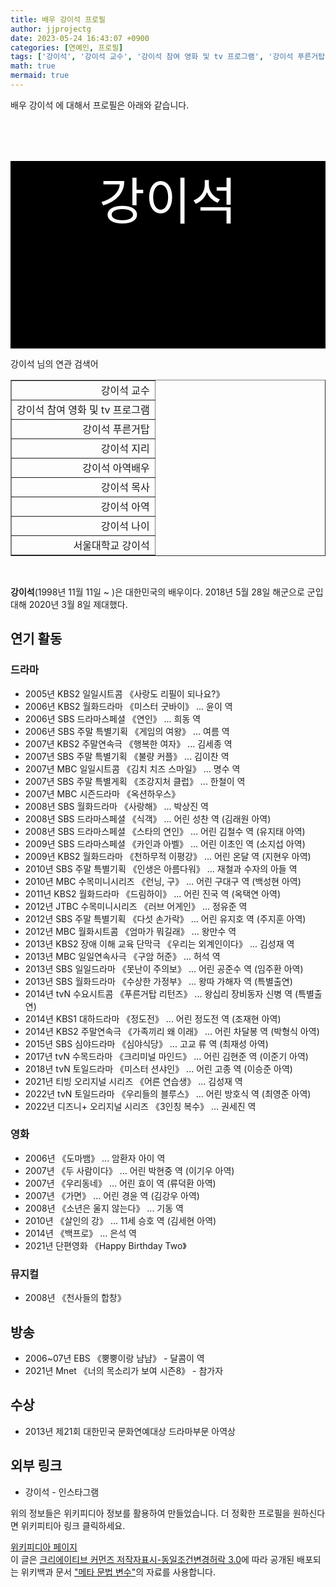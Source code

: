 ```yaml
---
title: 배우 강이석 프로필
author: jjprojectg
date: 2023-05-24 16:43:07 +0900
categories: [연예인, 프로필]
tags: ['강이석', '강이석 교수', '강이석 참여 영화 및 tv 프로그램', '강이석 푸른거탑', '강이석 지리', '강이석 아역배우', '강이석 목사', '강이석 아역', '강이석 나이', '서울대학교 강이석']
math: true
mermaid: true
---
```


<p>
배우 강이석 에 대해서  프로필은 아래와 같습니다. 
</p>
<div class="textimage_container" style="background-color:black ; width:100%; height:300px; ">
  <p style=" color: white; text-align: center;font-size:80">강이석</p>
</div>
<p>
 강이석 님의 연관 검색어
</p>
<table  border="1" class="dataframe"> <tr style="text-align: right;"> <td> 강이석 교수 </td></tr> <tr style="text-align: right;"> <td> 강이석 참여 영화 및 tv 프로그램 </td></tr> <tr style="text-align: right;"> <td> 강이석 푸른거탑 </td></tr> <tr style="text-align: right;"> <td> 강이석 지리 </td></tr> <tr style="text-align: right;"> <td> 강이석 아역배우 </td></tr> <tr style="text-align: right;"> <td> 강이석 목사 </td></tr> <tr style="text-align: right;"> <td> 강이석 아역 </td></tr> <tr style="text-align: right;"> <td> 강이석 나이 </td></tr> <tr style="text-align: right;"> <td> 서울대학교 강이석 </td></tr></table>
<br />
<p><span></span>
</p>
<p><b>강이석</b>(1998년 11월 11일 ~ )은 대한민국의 배우이다. 2018년 5월 28일 해군으로 군입대해 2020년 3월 8일 제대했다.
</p>

<h2>연기 활동</h2>
<h3>드라마</h3>
<ul><li>2005년 KBS2 일일시트콤 《사랑도 리필이 되나요?》</li>
<li>2006년 KBS2 월화드라마 《미스터 굿바이》 ... 윤이 역</li>
<li>2006년 SBS 드라마스페셜 《연인》 ... 희동 역</li>
<li>2006년 SBS 주말 특별기획 《게임의 여왕》 ... 여름 역</li>
<li>2007년 KBS2 주말연속극 《행복한 여자》 ... 김세종 역</li>
<li>2007년 SBS 주말 특별기획 《불량 커플》 ... 김이찬 역</li>
<li>2007년 MBC 일일시트콤 《김치 치즈 스마일》 ... 명수 역</li>
<li>2007년 SBS 주말 특별게획 《조강지처 클럽》 ... 한철이 역</li>
<li>2007년 MBC 시즌드라마 《옥션하우스》</li>
<li>2008년 SBS 월화드라마 《사랑해》 ... 박상진 역</li>
<li>2008년 SBS 드라마스페셜 《식객》 ... 어린 성찬 역 (김래원 아역)</li>
<li>2008년 SBS 드라마스페셜 《스타의 연인》 ... 어린 김철수 역 (유지태 아역)</li>
<li>2009년 SBS 드라마스페셜 《카인과 아벨》 ... 어린 이초인 역 (소지섭 아역)</li>
<li>2009년 KBS2 월화드라마 《천하무적 이평강》 ... 어린 온달 역 (지현우 아역)</li>
<li>2010년 SBS 주말 특별기획 《인생은 아름다워》 ... 재철과 수자의 아들 역</li>
<li>2010년 MBC 수목미니시리즈 《런닝, 구》 ... 어린 구대구 역 (백성현 아역)</li>
<li>2011년 KBS2 월화드라마 《드림하이》 ... 어린 진국 역 (옥택연 아역)</li>
<li>2012년 JTBC 수목미니시리즈 《러브 어게인》 ... 정유준 역</li>
<li>2012년 SBS 주말 특별기획 《다섯 손가락》 ... 어린 유지호 역 (주지훈 아역)</li>
<li>2012년 MBC 월화시트콤 《엄마가 뭐길래》 ... 왕만수 역</li>
<li>2013년 KBS2 장애 이해 교육 단막극 《우리는 외계인이다》 ... 김성재 역</li>
<li>2013년 MBC 일일연속사극 《구암 허준》 ... 허석 역</li>
<li>2013년 SBS 일일드라마 《못난이 주의보》 ... 어린 공준수 역 (임주환 아역)</li>
<li>2013년 SBS 월화드라마 《수상한 가정부》 ... 왕따 가해자 역 (특별출연)</li>
<li>2014년 tvN 수요시트콤 《푸른거탑 리턴즈》 ... 왕십리 장비동자 신병 역 (특별출연)</li>
<li>2014년 KBS1 대하드라마 《정도전》 ... 어린 정도전 역 (조재현 아역)</li>
<li>2014년 KBS2 주말연속극 《가족끼리 왜 이래》 ... 어린 차달봉 역 (박형식 아역)</li>
<li>2015년 SBS 심야드라마 《심야식당》 ... 고교 류 역 (최재성 아역)</li>
<li>2017년 tvN 수목드라마 《크리미널 마인드》 ... 어린 김현준 역 (이준기 아역)</li>
<li>2018년 tvN 토일드라마 《미스터 션샤인》 ... 어린 고종 역 (이승준 아역)</li>
<li>2021년 티빙 오리지널 시리즈 《어른 연습생》 ... 김성재 역</li>
<li>2022년 tvN 토일드라마 《우리들의 블루스》 ... 어린 방호식 역 (최영준 아역)</li>
<li>2022년 디즈니+ 오리지널 시리즈 《3인칭 복수》 ... 권세진 역</li></ul>

<h3>영화</h3>
<ul><li>2006년 《도마뱀》 ... 암환자 아이 역</li>
<li>2007년 《두 사람이다》 ... 어린 박현중 역 (이기우 아역)</li>
<li>2007년 《우리동네》 ... 어린 효이 역 (류덕환 아역)</li>
<li>2007년 《가면》 ... 어린 경윤 역 (김강우 아역)</li>
<li>2008년 《소년은 울지 않는다》 ... 기동 역</li>
<li>2010년 《살인의 강》 ... 11세 승호 역 (김세현 아역)</li>
<li>2014년 《백프로》 ... 은석 역</li>
<li>2021년 단편영화 《Happy Birthday Two》</li></ul>

<h3>뮤지컬</h3>
<ul><li>2008년 《천사들의 합창》</li></ul>

<h2>방송</h2>
<ul><li>2006~07년 EBS 《뿡뿡이랑 냠냠》 - 달콤이 역</li>
<li>2021년 Mnet 《너의 목소리가 보여 시즌8》 - 참가자</li></ul>

<h2>수상</h2>
<ul><li>2013년 제21회 대한민국 문화연예대상 드라마부문 아역상</li></ul>

<h2>외부 링크</h2>
<ul><li>강이석 - 인스타그램</li></ul>
<p>
위의 정보들은 위키피디아 정보를 활용하여 만들었습니다. 
더 정확한 프로필을 원하신다면 위키피티아 링크 클릭하세요. 
</p>
<a href="https://ko.wikipedia.org/wiki/강이석" >위키피디아 페이지 </a>


<footer>
이 글은 <a href="https://creativecommons.org/licenses/by-sa/3.0/">크리에이티브 커먼즈 저작자표시-동일조건변경허락 3.0</a>에 따라 공개된 배포되는 위키백과 문서 <a href="https://ko.wikipedia.org/wiki/메타_문법_변수">"메타 문법 변수"</a>의 자료를 사용합니다.
</footer>

